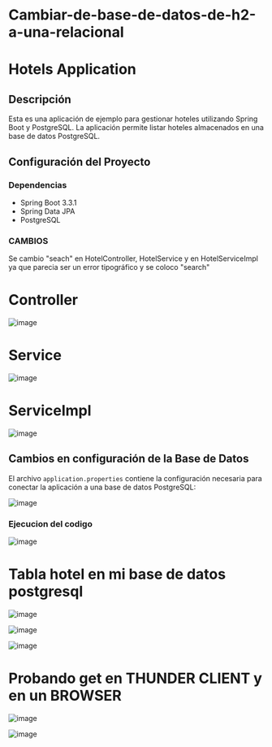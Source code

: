 # Cambiar-de-base-de-datos-de-h2-a-una-relacional

# Hotels Application

## Descripción

Esta es una aplicación de ejemplo para gestionar hoteles utilizando Spring Boot y PostgreSQL. La aplicación permite listar hoteles almacenados en una base de datos PostgreSQL.

## Configuración del Proyecto

### Dependencias

- Spring Boot 3.3.1
- Spring Data JPA
- PostgreSQL

### CAMBIOS

Se cambio "seach" en HotelController, HotelService y en HotelServiceImpl ya que parecia ser un error tipográfico y se coloco "search"

# Controller
![image](https://github.com/cristofer753/Cambiar-de-base-de-datos-de-h2-a-una-relacional/assets/141539505/1a872a6c-c8a4-4215-83d1-84114eefd7d7)

# Service
![image](https://github.com/cristofer753/Cambiar-de-base-de-datos-de-h2-a-una-relacional/assets/141539505/60cac381-d95c-466b-a658-0d5b7cd7a0cc)

# ServiceImpl
![image](https://github.com/cristofer753/Cambiar-de-base-de-datos-de-h2-a-una-relacional/assets/141539505/3028e079-cc7b-4de5-963c-94e247597daf)


## Cambios en configuración de la Base de Datos

El archivo `application.properties` contiene la configuración necesaria para conectar la aplicación a una base de datos PostgreSQL:

![image](https://github.com/cristofer753/Cambiar-de-base-de-datos-de-h2-a-una-relacional/assets/141539505/5d1480a3-df04-42d1-9550-db99cd898fdf)

### Ejecucion del codigo

![image](https://github.com/cristofer753/Cambiar-de-base-de-datos-de-h2-a-una-relacional/assets/141539505/f00c49e0-3bcd-4809-ae46-b5877bb32bf4)

# Tabla hotel en mi base de datos postgresql

![image](https://github.com/cristofer753/Cambiar-de-base-de-datos-de-h2-a-una-relacional/assets/141539505/211857fd-74d3-465c-a328-f831d70cce46)

![image](https://github.com/cristofer753/Cambiar-de-base-de-datos-de-h2-a-una-relacional/assets/141539505/ab012b46-3635-4512-93d8-7be8e9d3b342)

![image](https://github.com/cristofer753/Cambiar-de-base-de-datos-de-h2-a-una-relacional/assets/141539505/ec2fb87b-2c37-4254-ad59-a15f9872c6fb)

# Probando get en THUNDER CLIENT y en un BROWSER

![image](https://github.com/cristofer753/Cambiar-de-base-de-datos-de-h2-a-una-relacional/assets/141539505/2831d477-8536-4ae1-8e69-2a0c2345b7ff)

![image](https://github.com/cristofer753/Cambiar-de-base-de-datos-de-h2-a-una-relacional/assets/141539505/a6b2185d-09be-408b-8ef4-975a7b1f92ec)
